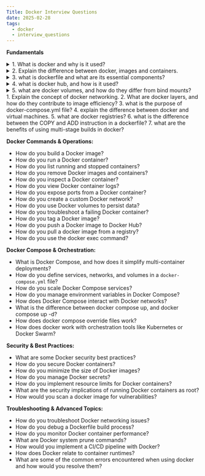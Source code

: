 ```yaml
---
Title: Docker Interview Questions
date: 2025-02-28
tags:
  - docker
  - interview_questions
---
```

**Fundamentals**

<details>
<summary>1. What is docker and why is it used?</summary><br>
Docker is a containerization platform that allows developers to package, ship and run application in container format.
Containers are lightweight and portable making it easier to develop, test and deploy application.
</details>

<details><summary>2. Explain the difference between docker, images and containers.</summary>

A Docker image is a read-only template with instructions for creating a Docker container. A container is a runnable instance of an image, providing an isolated environment for the application.
</details>
<details><summary>3. what is dockerfile and what are its essential components?</summary>
A Dockerfile is a text file that contains instruction to build an image that containers can use.
</details>
<details><summary>4. what is docker hub, and how is it used?</summary>
Docker Hub is a cloud-based registry service provided by Docker for finding and sharing container images. It acts as a central repository for both public and private Docker images.
</details>
<details><summary>5. what are docker volumes, and how do they differ from bind mounts?</summary>

</details>
1. Explain the concept of docker networking.
2. What are docker layers, and how do they contribute to image efficiency?
3. what is the purpose of docker-compose.yml file?
4. explain the difference between docker and virtual machines.
5. what are docker registries?
6. what is the difference between the COPY and ADD instruction in a dockerfile?
7. what are the benefits of using multi-stage builds in docker?

**Docker Commands & Operations:**

- How do you build a Docker image?
- How do you run a Docker container?
- How do you list running and stopped containers?
- How do you remove Docker images and containers?
- How do you inspect a Docker container?
- How do you view Docker container logs?
- How do you expose ports from a Docker container?
- How do you create a custom Docker network?
- How do you use Docker volumes to persist data?
- How do you troubleshoot a failing Docker container?
- How do you tag a Docker image?
- How do you push a Docker image to Docker Hub?
- How do you pull a docker image from a registry?
- How do you use the docker exec command?

**Docker Compose & Orchestration:**

- What is Docker Compose, and how does it simplify multi-container deployments?
- How do you define services, networks, and volumes in a `docker-compose.yml` file?
- How do you scale Docker Compose services?
- How do you manage environment variables in Docker Compose?
- How does Docker Compose interact with Docker networks?
- What is the difference between docker compose up, and docker compose up -d?
- How does docker compose override files work?
- How does docker work with orchestration tools like Kubernetes or Docker Swarm?

**Security & Best Practices:**

- What are some Docker security best practices?
- How do you secure Docker containers?
- How do you minimize the size of Docker images?
- How do you manage Docker secrets?
- How do you implement resource limits for Docker containers?
- What are the security implications of running Docker containers as root?
- How would you scan a docker image for vulnerabilities?

**Troubleshooting & Advanced Topics:**

- How do you troubleshoot Docker networking issues?
- How do you debug a Dockerfile build process?
- How do you monitor Docker container performance?
- What are Docker system prune commands?
- How would you implement a CI/CD pipeline with Docker?
- How does Docker relate to container runtimes?
- What are some of the common errors encountered when using docker and how would you resolve them?
